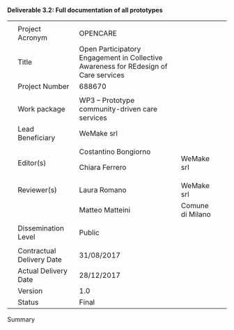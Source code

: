 **Deliverable 3.2: Full documentation of all prototypes**

<table>
  <tr>
    <td> </td>
    <td> </td>
    <td> </td>
    <td></td>
    <td></td>
  </tr>
  <tr>
    <td> </td>
    <td>Project Acronym</td>
    <td>OPENCARE</td>
    <td></td>
    <td></td>
  </tr>
  <tr>
    <td> </td>
    <td>Title</td>
    <td>Open Participatory Engagement in Collective Awareness for REdesign of Care services</td>
    <td></td>
    <td></td>
  </tr>
  <tr>
    <td> </td>
    <td>Project Number</td>
    <td>688670</td>
    <td></td>
    <td></td>
  </tr>
  <tr>
    <td> </td>
    <td> </td>
    <td></td>
    <td></td>
    <td></td>
  </tr>
  <tr>
    <td> </td>
    <td>Work package</td>
    <td>WP3 – Prototype community-driven care services</td>
    <td></td>
    <td></td>
  </tr>
  <tr>
    <td> </td>
    <td>Lead Beneficiary</td>
    <td>WeMake srl</td>
    <td></td>
    <td></td>
  </tr>
  <tr>
    <td> </td>
    <td> </td>
    <td> </td>
    <td></td>
    <td> </td>
  </tr>
  <tr>
    <td> </td>
    <td>Editor(s)</td>
    <td>Costantino Bongiorno

Chiara Ferrero</td>
    <td>WeMake srl</td>
    <td></td>
  </tr>
  <tr>
    <td> </td>
    <td>Reviewer(s)</td>
    <td>Laura Romano</td>
    <td>WeMake srl</td>
    <td></td>
  </tr>
  <tr>
    <td> </td>
    <td> </td>
    <td>Matteo Matteini</td>
    <td>Comune di Milano</td>
    <td></td>
  </tr>
  <tr>
    <td> </td>
    <td></td>
    <td> </td>
    <td></td>
    <td></td>
  </tr>
  <tr>
    <td> </td>
    <td>Dissemination Level</td>
    <td>Public</td>
    <td></td>
    <td></td>
  </tr>
  <tr>
    <td> </td>
    <td> </td>
    <td> </td>
    <td></td>
    <td></td>
  </tr>
  <tr>
    <td> </td>
    <td>Contractual Delivery Date</td>
    <td>31/08/2017</td>
    <td></td>
    <td></td>
  </tr>
  <tr>
    <td> </td>
    <td>Actual Delivery Date</td>
    <td>28/12/2017</td>
    <td></td>
    <td></td>
  </tr>
  <tr>
    <td> </td>
    <td>Version</td>
    <td>1.0</td>
    <td></td>
    <td></td>
  </tr>
  <tr>
    <td> </td>
    <td>Status</td>
    <td>Final</td>
    <td></td>
    <td></td>
  </tr>
</table>


Summary